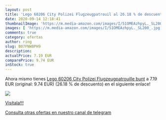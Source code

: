 ```yaml
---
layout: post
title: 'Lego 60206 City Polizei Flugzeugpatrouil al 26.18 % de descuento'
date: 2020-09-14 12:18:41
thumbnailImage: 'https://m.media-amazon.com/images/I/51OMEAzhpyL._SL200_.jpg'
images: [ 'https://m.media-amazon.com/images/I/51OMEAzhpyL._SL200_.jpg' ]
comments: true
category: ofertas
author: ring
slug: B07FNW8PH9
description:
actualPrice: 7.19 EUR
comparePrice: 9.74 EUR
inStock: true
---
```


Ahora mismo tienes [Lego 60206 City Polizei Flugzeugpatrouille  bunt](https://www.amazon.com/dp/B07FNW8PH9/?tag=redken08-20) a 7.19 EUR (original: 9.74 EUR) (26.18 %  de descuento) en el siguiente enlace!

[![](https://m.media-amazon.com/images/I/51OMEAzhpyL._SL200_.jpg)](https://www.amazon.com/dp/B07FNW8PH9/?tag=redken08-20)

[Visítala!!!](https://www.amazon.com/dp/B07FNW8PH9/?tag=redken08-20)

[Consulta otras ofertas en nuestro canal de telegram](https://t.me/s/ofertas25)
